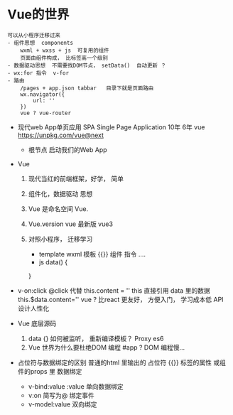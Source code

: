 # Vue的世界
    可以从小程序迁移过来 
    - 组件思想  components  
        wxml + wxss + js  可复用的组件
        页面由组件构成， 比标签高一个级别
    - 数据驱动思想  不需要找DOM节点， setData()  自动更新 ？    
    - wx:for 指令  v-for
    - 路由 
        /pages + app.json tabbar   目录下就是页面路由 
        wx.navigator({
            url: ''
        })
        vue ? vue-router 

- 现代web App单页应用  SPA Single Page Application  10年 6年 
    vue  https://unpkg.com/vue@next 
    - 根节点 启动我们的Web App  

- Vue
    1. 现代当红的前端框架，好学， 简单
    2. 组件化，数据驱动  思想
    3. Vue 是命名空间
        Vue.
    4. Vue.version vue 最新版 vue3 
    5. 对照小程序， 迁移学习 
        - template    wxml 
            模板 {{}} 组件  指令 ....  
        - js    data() {

        }
    
- v-on:click    @click 代替
    this.content = '' this 直接引用 data 里的数据 
    this.$data.content=''
    vue ? 比react 更友好， 方便入门， 学习成本低 
    API 设计人性化 

- Vue 底层源码
    1. data  {}  如何被监听， 重新编译模板？  Proxy  es6 
    2. Vue 世界为什么要杜绝DOM 编程 #app  ?
        DOM 编程慢... 

- 占位符与数据绑定的区别
    普通的html 里输出的 占位符  {{}} 
    标签的属性 或组件的props 里  数据绑定  
    - v-bind:value   :value  单向数据绑定 
    - v:on 简写为@ 绑定事件
    - v-model:value     双向绑定